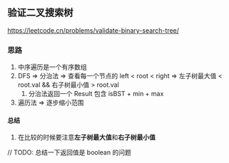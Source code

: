 ## 验证二叉搜索树

<https://leetcode.cn/problems/validate-binary-search-tree/>

### 思路

1. 中序遍历是一个有序数组
2. DFS => 分治法 => 查看每一个节点的 left < root < right => 左子树最大值 < root.val && 右子树最小值 > root.val
    1. 分治法返回一个 Result 包含 isBST + min + max
3. 遍历法 => 逐步缩小范围

#### 总结

1. 在比较的时候要注意**左子树最大值**和**右子树最小值**

// TODO: 总结一下返回值是 boolean 的问题
